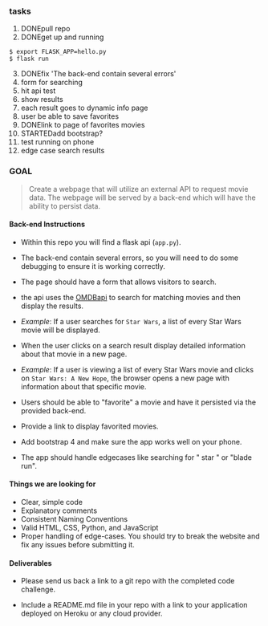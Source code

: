 ###	tasks
1. DONEpull repo
2. DONEget up and running
```
$ export FLASK_APP=hello.py
$ flask run
```
3. DONEfix 'The back-end contain several errors'
4. form for searching
5. hit api test
6. show results
7. each result goes to dynamic info page
8. user be able to save favorites
9. DONElink to page of favorites movies
10. STARTEDadd bootstrap?
11. test running on phone
12. edge case search results











### GOAL 

> Create a webpage that will utilize an external API to request movie data.
The webpage will be served by a back-end which will have the ability to persist data.

#### Back-end Instructions

- Within this repo you will find a flask api (`app.py`).

- The back-end contain several errors,
so you will need to do some debugging to ensure it is working correctly.

- The page should have a form that allows visitors to search.
- the api uses the [OMDBapi](http://www.omdbapi.com/)
to search for matching movies and then display the results.
 - *Example*: If a user searches for `Star Wars`, a list of every Star Wars movie will be displayed.

- When the user clicks on a search result display detailed information about that movie in a new page.
- *Example*: If a user is viewing a list of every Star Wars movie and clicks on `Star Wars: A New Hope`,
the browser opens a new page with information about that specific movie.

- Users should be able to "favorite" a movie and have it persisted via the provided back-end.

- Provide a link to display favorited movies.

- Add bootstrap 4 and make sure the app works well on your phone.

- The app should handle edgecases like searching for "   star  " or "blade run".

#### Things we are looking for

- Clear, simple code
- Explanatory comments
- Consistent Naming Conventions
- Valid HTML, CSS, Python, and JavaScript
- Proper handling of edge-cases. You should try to break the website and fix any issues before submitting it.

#### Deliverables

- Please send us back a link to a git repo with the completed code challenge. 

- Include a README.md file in your repo with a link to your application deployed on Heroku or any cloud provider.

